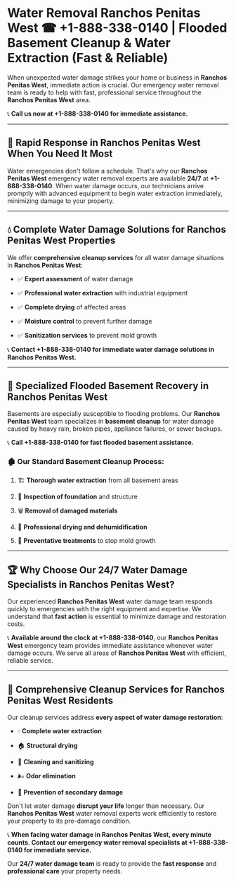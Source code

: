 # Water Removal Ranchos Penitas West ☎ +1-888-338-0140 | Flooded Basement Cleanup & Water Extraction (Fast & Reliable)

When unexpected water damage strikes your home or business in **Ranchos Penitas West**, immediate action is crucial. Our emergency water removal team is ready to help with fast, professional service throughout the **Ranchos Penitas West** area. 

📞 **Call us now at +1-888-338-0140 for immediate assistance.**
---
## 🚀 Rapid Response in Ranchos Penitas West When You Need It Most
Water emergencies don't follow a schedule. That's why our **Ranchos Penitas West** emergency water removal experts are available **24/7** at **+1-888-338-0140**. When water damage occurs, our technicians arrive promptly with advanced equipment to begin water extraction immediately, minimizing damage to your property.
---
## 💧 Complete Water Damage Solutions for Ranchos Penitas West Properties
We offer **comprehensive cleanup services** for all water damage situations in **Ranchos Penitas West**:
- ✅ **Expert assessment** of water damage  
- ✅ **Professional water extraction** with industrial equipment  
- ✅ **Complete drying** of affected areas  
- ✅ **Moisture control** to prevent further damage  
- ✅ **Sanitization services** to prevent mold growth  
📞 **Contact +1-888-338-0140 for immediate water damage solutions in Ranchos Penitas West.**
---
## 🌊 Specialized Flooded Basement Recovery in Ranchos Penitas West
Basements are especially susceptible to flooding problems. Our **Ranchos Penitas West** team specializes in **basement cleanup** for water damage caused by heavy rain, broken pipes, appliance failures, or sewer backups. 
📞 **Call +1-888-338-0140 for fast flooded basement assistance.**
### 🏚️ Our Standard Basement Cleanup Process:
1. 🏗️ **Thorough water extraction** from all basement areas  
2. 🔎 **Inspection of foundation** and structure  
3. 🗑️ **Removal of damaged materials**  
4. 💨 **Professional drying and dehumidification**  
5. 🚫 **Preventative treatments** to stop mold growth  
---
## 🏆 Why Choose Our 24/7 Water Damage Specialists in Ranchos Penitas West?
Our experienced **Ranchos Penitas West** water damage team responds quickly to emergencies with the right equipment and expertise. We understand that **fast action** is essential to minimize damage and restoration costs.
📞 **Available around the clock at +1-888-338-0140**, our **Ranchos Penitas West** emergency team provides immediate assistance whenever water damage occurs. We serve all areas of **Ranchos Penitas West** with efficient, reliable service.
---
## 🧹 Comprehensive Cleanup Services for Ranchos Penitas West Residents
Our cleanup services address **every aspect of water damage restoration**:
- 💧 **Complete water extraction**  
- 🏠 **Structural drying**  
- 🧼 **Cleaning and sanitizing**  
- 🌬️ **Odor elimination**  
- 🚫 **Prevention of secondary damage**  
Don't let water damage **disrupt your life** longer than necessary. Our **Ranchos Penitas West** water removal experts work efficiently to restore your property to its pre-damage condition.
📞 **When facing water damage in Ranchos Penitas West, every minute counts. Contact our emergency water removal specialists at +1-888-338-0140 for immediate service.**
Our **24/7 water damage team** is ready to provide the **fast response** and **professional care** your property needs.
